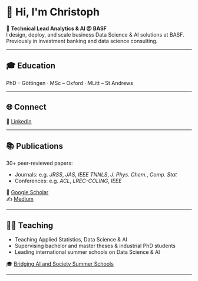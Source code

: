 # 👋 Hi, I'm Christoph

🚀 **Technical Lead Analytics & AI @ BASF**  
I design, deploy, and scale business Data Science & AI solutions at BASF. Previously in investment banking and data science consulting.

---

## 🎓 Education

PhD – Göttingen · MSc – Oxford · MLitt – St Andrews

---

## 🌐 Connect

💼 [LinkedIn](https://www.linkedin.com/in/christophweisser/)  

---

## 📚 Publications

30+ peer-reviewed papers:

- Journals: e.g. *JRSS*, *JAS*, *IEEE TNNLS*, *J. Phys. Chem.*, *Comp. Stat*  
- Conferences: e.g. *ACL*, *LREC-COLING*, *IEEE*

📖 [Google Scholar](https://scholar.google.com/citations?user=YpwYTioAAAAJ&hl=de)  
✍️ [Medium](https://medium.com/@christoph.j.weisser28)


---

## 👨‍🏫 Teaching

- Teaching Applied Statistics, Data Science & AI 
- Supervising bachelor and master theses & industrial PhD students  
- Leading international summer schools on Data Science & AI

🎓 [Bridging AI and Society Summer Schools](https://bridgingaiandsociety.org)

---

